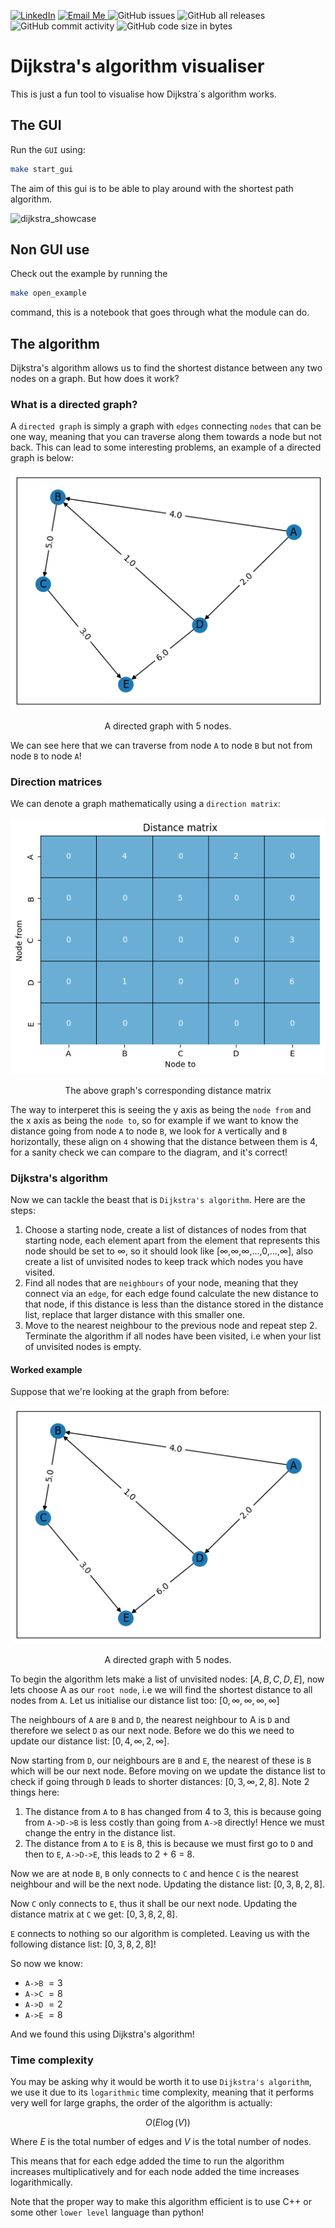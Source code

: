 [![LinkedIn](https://img.shields.io/badge/LinkedIn-Profile-blue)](https://www.linkedin.com/in/benjamin-wills-b22887220/) <a href="mailto:benjaminwills047@gmail.com?subject=Dijkstras%20Algorithm&body=Hey%20Ben%2C%0D%0A%0D%0AI'm%20just%20emailing%20to%20ask...">
  <img src="https://img.shields.io/badge/email-me-blue?logo=mail.ru" alt="Email Me">
</a> ![GitHub issues](https://img.shields.io/github/issues/BenjaminWills/dijkstras_algorithm_solver) ![GitHub all releases](https://img.shields.io/github/downloads/BenjaminWills/dijkstras_algorithm_solver/total) ![GitHub commit activity](https://img.shields.io/github/commit-activity/w/BenjaminWills/dijkstras_algorithm_solver) ![GitHub code size in bytes](https://img.shields.io/github/languages/code-size/BenjaminWills/dijkstras_algorithm_solver)

# Dijkstra's algorithm visualiser

This is just a fun tool to visualise how Dijkstra`s algorithm works.

## The GUI

Run the `GUI` using:

```sh
make start_gui
```

The aim of this gui is to be able to play around with the shortest path algorithm.

![dijkstra_showcase](https://github.com/BenjaminWills/dijkstras_algorithm_solver/assets/90726430/5a662aeb-1940-4949-8fb3-dbcf46b94da5)

## Non GUI use

Check out the example by running the

```sh
make open_example
```

command, this is a notebook that goes through what the module can do.


## The algorithm

Dijkstra's algorithm allows us to find the shortest distance between any two nodes on a graph. But how does it work?

### What is a directed graph?

A `directed graph` is simply a graph with `edges` connecting `nodes` that can be one way, meaning that you can traverse along them towards a node but not back. This can lead to some interesting problems, an example of a directed graph is below:

<div style="text-align: center;">
  <img src="./images/graph.png" alt="Graph" />
  <p style="text-align: center;">A directed graph with 5 nodes.</p>
</div>

We can see here that we can traverse from node `A` to node `B` but not from node `B` to node `A`!

### Direction matrices

We can denote a graph mathematically using a `direction matrix`:

<div style="text-align: center;">
  <img src="images/distance_matrix.png" alt="Graph" />
  <p style="text-align: center;">The above graph's corresponding distance matrix</p>
</div>

The way to interperet this is seeing the y axis as being the `node from` and the x axis as being the `node to`, so for example if we want to know the distance going from node `A` to node `B`, we look for `A` vertically and `B` horizontally, these align on `4` showing that the distance between them is 4, for a sanity check we can compare to the diagram, and it's correct!

### Dijkstra's algorithm

Now we can tackle the beast that is `Dijkstra's algorithm`. Here are the steps:

1. Choose a starting node, create a list of distances of nodes from that starting node, each element apart from the element that represents this node should be set to ∞, so it should look like [∞,∞,∞,...,0,...,∞], also create a list of unvisited nodes to keep track which nodes you have visited.
2. Find all nodes that are `neighbours` of your node, meaning that they connect via an `edge`, for each edge found calculate the new distance to that node, if this distance is less than the distance stored in the distance list, replace that larger distance with this smaller one.
3. Move to the nearest neighbour to the previous node and repeat step 2. Terminate the algorithm if all nodes have been visited, i.e when your list of unvisited nodes is empty.

#### Worked example

Suppose that we're looking at the graph from before: 

<div style="text-align: center;">
  <img src="./images/graph.png" alt="Graph" />
  <p style="text-align: center;">A directed graph with 5 nodes.</p>
</div>

To begin the algorithm lets make a list of unvisited nodes: $[A,B,C,D,E]$, now lets choose A as our `root node`, i.e we will find the shortest distance to all nodes from `A`. Let us initialise our distance list too: $[0,∞,∞,∞,∞]$

The neighbours of `A` are `B` and `D`, the nearest neighbour to A is `D` and therefore we select `D` as our next node. Before we do this we need to update our distance list: $[0,4,∞,2,∞]$.

Now starting from `D`, our neighbours are `B` and `E`, the nearest of these is `B` which will be our next node. Before moving on we update the distance list to check if going through `D` leads to shorter distances: $[0,3,∞,2,8]$. Note 2 things here:

1. The distance from `A` to `B` has changed from 4 to 3, this is because going from `A->D->B` is less costly than going from `A->B` directly! Hence we must change the entry in the distance list.
2. The distance from `A` to `E` is 8, this is because we must first go to `D` and then to `E`, `A->D->E`, this leads to 2 + 6 = 8.

Now we are at node `B`, `B` only connects to `C` and hence `C` is the nearest neighbour and will be the next node. Updating the distance list: $[0,3,8,2,8]$.

Now `C` only connects to `E`, thus it shall be our next node. Updating the distance matrix at `C` we get: $[0,3,8,2,8]$.

`E` connects to nothing so our algorithm is completed. Leaving us with the following distance list: $[0,3,8,2,8]$!

So now we know:

- `A->B` $= 3$
- `A->C` $= 8$
- `A->D` $= 2$
- `A->E` $= 8$

And we found this using Dijkstra's algorithm!

### Time complexity

You may be asking why it would be worth it to use `Dijkstra's algorithm`, we use it due to its `logarithmic` time complexity, meaning that it performs very well for large graphs, the order of the algorithm is actually:

$$O(E\log(V))$$

Where $E$ is the total number of edges and $V$ is the total number of nodes.

This means that for each edge added the time to run the algorithm increases multiplicatively and for each node added the time increases logarithmically.

Note that the proper way to make this algorithm efficient is to use C++ or some other `lower level` language than python!

